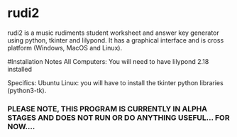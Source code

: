 # rudi2
rudi2 is a music rudiments student worksheet and answer key generator using python, tkinter and lilypond. It has a graphical interface and is cross platform (Windows, MacOS and Linux).

#Installation Notes
All Computers: You will need to have lilypond 2.18 installed

Specifics:
Ubuntu Linux: you will have to install the tkinter python libraries (python3-tk).

### PLEASE NOTE, THIS PROGRAM IS CURRENTLY IN ALPHA STAGES AND DOES NOT RUN OR DO ANYTHING USEFUL... FOR NOW....
